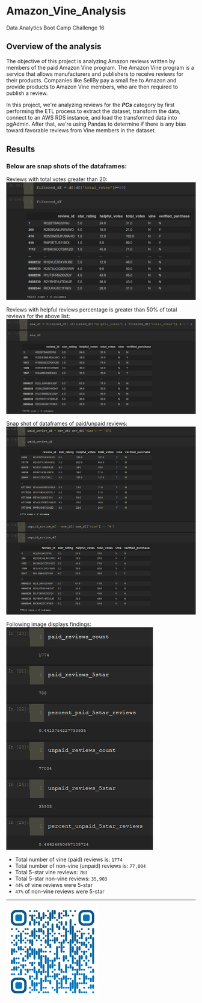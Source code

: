 # Amazon_Vine_Analysis
Data Analytics Boot Camp Challenge 16

## Overview of the analysis

The objective of this project is analyzing Amazon reviews written by members of the paid Amazon Vine program. The Amazon Vine program is a service that allows manufacturers and publishers to receive reviews for their products. Companies like SellBy pay a small fee to Amazon and provide products to Amazon Vine members, who are then required to publish a review.

In this project, we're analyzing reviews for the ***PCs*** category by first performing the ETL process to extract the dataset, transform the data, connect to an AWS RDS instance, and load the transformed data into pgAdmin. After that, we're using Pandas to determine if there is any bias toward favorable reviews from Vine members in the dataset.

## Results

### Below are snap shots of the dataframes:

Reviews with total votes greater than 20:
![Votes Greater Than 20](./Resources/DF_votesGreaterThan20.png)

Reviews with helpful reviews percentage is greater than 50% of total reviews for the above list:
![Helpful Reviews % Greater Than 50%](./Resources/DF_helpfulVotesPercentGreater50Precent.png)

Snap shot of dataframes of paid/unpaid reviews:
![Paid/Unpaid Reviews](./Resources/DF_paidAndUnpaidReviews.png)

Following image displays findings:
![Findings](./Resources/results.png)

- Total number of vine (paid) reviews is: `1774`
- Total number of non-vine (unpaid) reviews is: `77,004`
- Total 5-star vine reviews: `783`
- Total 5-star non-vine reviews: `35,903`
- `44%` of vine reviews were 5-star
- `47%` of non-vine reviews were 5-star

---

![Saeed Al-Yacoubi](./Resources/qr-code.png)